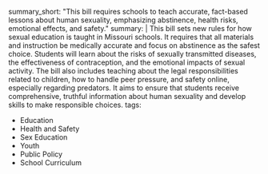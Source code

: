 summary_short: "This bill requires schools to teach accurate, fact-based lessons about human sexuality, emphasizing abstinence, health risks, emotional effects, and safety."
summary: |
  This bill sets new rules for how sexual education is taught in Missouri schools. It requires that all materials and instruction be medically accurate and focus on abstinence as the safest choice. Students will learn about the risks of sexually transmitted diseases, the effectiveness of contraception, and the emotional impacts of sexual activity. The bill also includes teaching about the legal responsibilities related to children, how to handle peer pressure, and safety online, especially regarding predators. It aims to ensure that students receive comprehensive, truthful information about human sexuality and develop skills to make responsible choices.
tags:
  - Education
  - Health and Safety
  - Sex Education
  - Youth
  - Public Policy
  - School Curriculum

